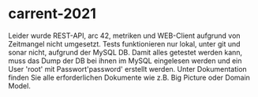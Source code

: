 # carrent-2021

Leider wurde REST-API, arc 42, metriken und WEB-Client aufgrund von Zeitmangel nicht umgesetzt. Tests funktionieren  nur lokal,
unter git und sonar nicht, aufgrund der MySQL DB. Damit alles getestet werden kann, muss das Dump der DB bei ihnen im MySQL eingelesen werden
und ein User 'root' mit Passwort'password' erstellt werden. Unter Dokumentation finden Sie alle erforderlichen Dokumente wie z.B. Big Picture
oder Domain Model.
